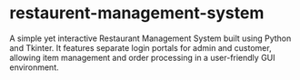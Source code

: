 # restaurent-management-system
A simple yet interactive Restaurant Management System built using Python and Tkinter. It features separate login portals for admin and customer, allowing item management and order processing in a user-friendly GUI environment.
